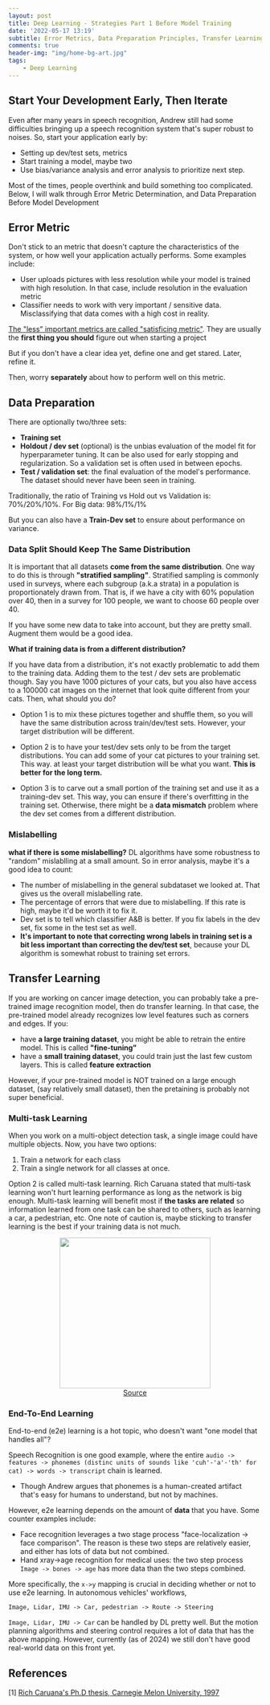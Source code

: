 ```yaml
---
layout: post
title: Deep Learning - Strategies Part 1 Before Model Training
date: '2022-05-17 13:19'
subtitle: Error Metrics, Data Preparation Principles, Transfer Learning, Multi-Task Learning
comments: true
header-img: "img/home-bg-art.jpg"
tags:
    - Deep Learning
---
```


## Start Your Development Early, Then Iterate

Even after many years in speech recognition, Andrew still had some difficulties bringing up a speech recognition system that's super robust to noises. So, start your application early by:

- Setting up dev/test sets, metrics
- Start training a model, maybe two
- Use bias/variance analysis and error analysis to prioritize next step.

Most of the times, people overthink and build something too complicated. Below, I will walk through Error Metric Determination, and Data Preparation Before Model Development

## Error Metric

Don't stick to an metric that doesn't capture the characteristics of the system, or how well your application actually performs. Some examples include:

- User uploads pictures with less resolution while your model is trained with high resolution. In that case, include resolution in the evaluation metric
- Classifier needs to work with very important / sensitive data. Misclassifying that data comes with a high cost in reality.

[The "less" important metrics are called "satisficing metric"](./2022-02-15-deep-learning-performance-metrics.markdown). They are usually the **first thing you should** figure out when starting a project

But if you don't have a clear idea yet, define one and get stared. Later, refine it.

Then, worry **separately** about how to perform well on this metric.

## Data Preparation

There are optionally two/three sets:

- **Training set**
- **Holdout / dev set** (optional) is the unbias evaluation of the model fit for hyperparameter tuning. It can be also used for early stopping and regularization. So a validation set is often used in between epochs.
- **Test / validation set**: the final evaluation of the model's performance. The dataset should never have been seen in training.

Traditionally, the ratio of Training vs Hold out vs Validation is: 70%/20%/10%. For Big data: 98%/1%/1%

But you can also have a **Train-Dev set** to ensure about performance on variance.

### Data Split Should Keep The Same Distribution

It is important that all datasets **come from the same distribution**. One way to do this is through **"stratified sampling"**. Stratified sampling is commonly used in surveys, where each subgroup (a.k.a strata) in a population is proportionately drawn from. That is, if we have a city with 60% population over 40, then in a survey for 100 people, we want to choose 60 people over 40.

If you have some new data to take into account, but they are pretty small. Augment them would be a good idea.

**What if training data is from a different distribution?**

If you have data from a distribution, it's not exactly problematic to add them to the training data. Adding them to the test / dev sets are problematic though.
Say you have 1000 pictures of your cats, but you also have access to a 100000 cat images on the internet that look quite different from your cats. Then, what should you do?

- Option 1 is to mix these pictures together and shuffle them, so you will have the same distribution across train/dev/test sets. However, your target distribution will be different.

- Option 2 is to have your test/dev sets only to be from the target distributions. You can add some of your cat pictures to your training set. This way. at least your target distribution will be what you want. **This is better for the long term.**

- Option 3 is to carve out a small portion of the training set and use it as a training-dev set. This way, you can ensure if there's overfitting in the training set. Otherwise, there might be a **data mismatch** problem where the dev set comes from a different distribution.

### Mislabelling

**what if there is some mislabelling?** DL algorithms have some robustness to "random" mislablling at a small amount. So in error analysis, maybe it's a good idea to count:

- The number of mislabelling in the general subdataset we looked at. That gives us the overall mislabelling rate.
- The percentage of errors that were due to mislabelling. If this rate is high, maybe it'd be worth it to fix it.
- Dev set is to tell which classifier A&B is better. If you fix labels in the dev set, fix some in the test set as well.
- **It's important to note that correcting wrong labels in training set is a bit less important than correcting the dev/test set**, because your DL algorithm is somewhat robust to training set errors.

## Transfer Learning

If you are working on cancer image detection, you can probably take a pre-trained image recognition model, then do transfer learning. In that case, the pre-trained model already recognizes low level features such as corners and edges. If you:

- have **a large training dataset**, you might be able to retrain the entire model. This is called **"fine-tuning"**
- have a **small training dataset**, you could train just the last few custom layers. This is called **feature extraction**

However, if your pre-trained model is NOT trained on a large enough dataset, (say relatively small dataset), then the pretaining is probably not super beneficial.

### Multi-task Learning

When you work on a multi-object detection task, a single image could have multiple objects. Now, you have two options:

1. Train a network for each class
2. Train a single network for all classes at once.

Option 2 is called multi-task learning. Rich Caruana stated that multi-task learning won't hurt learning performance as long as the network is big enough. Multi-task learning will benefit most if **the tasks are related** so information learned from one task can be shared to others, such as learning a car, a pedestrian, etc. One note of caution is, maybe sticking to transfer learning is the best if your training data is not much.

<div style="text-align: center;">
<p align="center">
    <figure>
        <img src="https://github.com/user-attachments/assets/9aaabb88-f48a-4266-8e66-e3f1c12f4da4" height="300" alt=""/>
        <figcaption><a href="https://www.geeksforgeeks.org/introduction-to-multi-task-learningmtl-for-deep-learning/">Source</a></figcaption>
    </figure>
</p>
</div>

### End-To-End Learning

End-to-end (e2e) learning is a hot topic, who doesn't want "one model that handles all"? 

Speech Recognition is one good example, where the entire `audio -> features -> phonemes (distinc units of sounds like 'cuh'-'a'-'th' for cat) -> words -> transcript` chain is learned. 

- Though Andrew argues that phonemes is a human-created artifact that's easy for humans to understand, but not by machines.

However, e2e learning depends on the amount of **data** that you have. Some counter examples include:

- Face recognition leverages a two stage process "face-localization -> face comparison". The reason is these two steps are relatively easier, and either has lots of data but not combined.
- Hand xray->age recognition for medical uses: the two step process `Image -> bones -> age` has more data than the two steps combined.

More specifically, the `x->y` mapping is crucial in deciding whether or not to use e2e learning. In autonomous vehicles' workflows,

```
Image, Lidar, IMU -> Car, pedestrian -> Route -> Steering
```

`Image, Lidar, IMU -> Car` can be handled by DL pretty well. But the motion planning algorithms and steering control requires a lot of data that has the above mapping. However, currently (as of 2024) we still don't have good real-world data on this front yet.


## References

[1] [Rich Caruana's Ph.D thesis, Carnegie Melon University, 1997](http://reports-archive.adm.cs.cmu.edu/anon/1997/CMU-CS-97-203.pdf)